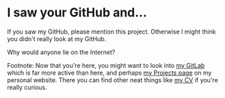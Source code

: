 # I saw your GitHub and...

If you saw my GitHub, please mention this project.
Otherwise I might think you didn't really look at my GitHub.

Why would anyone lie on the Internet?

Footnote: Now that you're here, you might want to look into [my GitLab](https://gitlab.com/ilmikko) which is far more active than here, and perhaps [my Projects page](https://5x.fi/projects) on my personal website. There you can find other neat things like [my CV](https://5x.fi/cv) if you're really curious.
